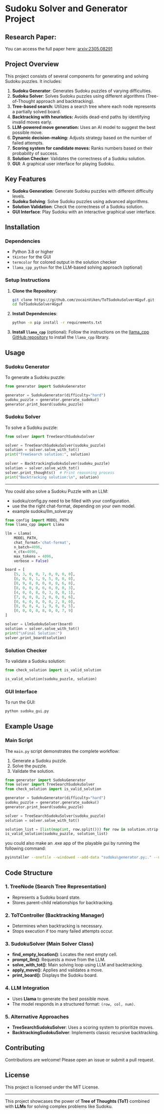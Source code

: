 # Sudoku Solver and Generator Project

## Research Paper:

You can access the full paper here: [arxiv:2305.08291](https://arxiv.org/pdf/2305.08291)

## Project Overview

This project consists of several components for generating and solving Sudoku puzzles. It includes:

1. **Sudoku Generator**: Generates Sudoku puzzles of varying difficulties.
2. **Sudoku Solver**: Solves Sudoku puzzles using different algorithms (Tree-of-Thought approach and backtracking).
3. **Tree-based search:** Utilizes a search tree where each node represents a partially solved board.
4. **Backtracking with heuristics:** Avoids dead-end paths by identifying invalid moves early.
5. **LLM-powered move generation:** Uses an AI model to suggest the best possible move.
6. **Dynamic decision-making:** Adjusts strategy based on the number of failed attempts.
7. **Scoring system for candidate moves:** Ranks numbers based on their probability of success.
8. **Solution Checker**: Validates the correctness of a Sudoku solution.
9. **GUI**: A graphical user interface for playing Sudoku.

## Key Features

- **Sudoku Generation**: Generate Sudoku puzzles with different difficulty levels.
- **Sudoku Solving**: Solve Sudoku puzzles using advanced algorithms.
- **Solution Validation**: Check the correctness of a Sudoku solution.
- **GUI Interface**: Play Sudoku with an interactive graphical user interface.

## Installation

### Dependencies

- Python 3.8 or higher
- `tkinter` for the GUI
- `termcolor` for colored output in the solution checker
- `llama_cpp_python` for the LLM-based solving approach (optional)

### Setup Instructions

1. **Clone the Repository**:
    ```sh
    git clone https://github.com/zocainViken/ToTSudokuSolver4Gguf.git
    cd ToTSudokuSolver4Gguf
    ```

2. **Install Dependencies**:
    ```sh
    python -m pip install -r requirements.txt
    ```

3. **Install `llama_cpp`** (optional):
    Follow the instructions on the [llama_cpp GitHub repository](https://github.com/abetlen/llama-cpp-python) to install the `llama_cpp` library.

## Usage

### Sudoku Generator

To generate a Sudoku puzzle:
```python
from generator import SudokuGenerator

generator = SudokuGenerator(difficulty="hard")
sudoku_puzzle = generator.generate_sudoku()
generator.print_board(sudoku_puzzle)
```

### Sudoku Solver

To solve a Sudoku puzzle:
```python
from solver import TreeSearchSudokuSolver

solver = TreeSearchSudokuSolver(sudoku_puzzle)
solution = solver.solve_with_tot()
print("TreeSearch solution:", solution)
    
solver = BacktrackingSudokuSolver(sudoku_puzzle)
solution = solver.solve_with_tot()
solver.print_thoughts()  # Print reasoning process
print("Backtracking solution:\n", solution)
```

---

You could also solve a Sudoku Puzzle with an LLM:
- sudoku/config.py need to be filled with your configuration.
- use the the right chat-format, depending on your own model.
- example sudoku/llm_solver.py
```python
from config import MODEL_PATH
from llama_cpp import Llama

llm = Llama(
    MODEL_PATH,
    chat_format='chat-format',
    n_batch=4096,
    n_ctx=4096,
    max_tokens = 4096,
    verbose = False)

board = [
    [5, 3, 0, 0, 7, 0, 0, 0, 0],
    [6, 0, 0, 1, 9, 5, 0, 0, 0],
    [0, 9, 8, 0, 0, 0, 0, 6, 0],
    [8, 0, 0, 0, 6, 0, 0, 0, 3],
    [4, 0, 0, 8, 0, 3, 0, 0, 1],
    [7, 0, 0, 0, 2, 0, 0, 0, 6],
    [0, 6, 0, 0, 0, 0, 2, 8, 0],
    [0, 0, 0, 4, 1, 9, 0, 0, 5],
    [0, 0, 0, 0, 8, 0, 0, 7, 9]
]

solver = LlmSudokuSolver(board)
solution = solver.solve_with_tot()
print("\nFinal Solution:")
solver.print_board(solution) 
```

### Solution Checker

To validate a Sudoku solution:
```python
from check_solution import is_valid_solution

is_valid_solution(sudoku_puzzle, solution)
```

### GUI Interface

To run the GUI:
```sh
python sudoku_gui.py
```

## Example Usage

### Main Script

The `main.py` script demonstrates the complete workflow:
1. Generate a Sudoku puzzle.
2. Solve the puzzle.
3. Validate the solution.

```python
from generator import SudokuGenerator
from solver import TreeSearchSudokuSolver
from check_solution import is_valid_solution

generator = SudokuGenerator(difficulty="hard")
sudoku_puzzle = generator.generate_sudoku()
generator.print_board(sudoku_puzzle)

solver = TreeSearchSudokuSolver(sudoku_puzzle)
solution = solver.solve_with_tot()

solution_list = [list(map(int, row.split())) for row in solution.strip().split("\n")]
is_valid_solution(sudoku_puzzle, solution_list)
```
you could also make an .exe app of the playable gui by running the following command:
```bash
pyinstaller --onefile --windowed --add-data "sudoku\generator.py;." --name "SudokuGame" sudoku_gui.py
```

## Code Structure
### **1. TreeNode (Search Tree Representation)**
- Represents a Sudoku board state.
- Stores parent-child relationships for backtracking.

### **2. ToTController (Backtracking Manager)**
- Determines when backtracking is necessary.
- Stops execution if too many failed attempts occur.

### **3. SudokuSolver (Main Solver Class)**
- **find_empty_location()**: Locates the next empty cell.
- **prompt_llm()**: Requests a move from the LLM.
- **solve_with_tot()**: Main solving loop using LLM and backtracking.
- **apply_move()**: Applies and validates a move.
- **print_board()**: Displays the Sudoku board.

### **4. LLM Integration**
- Uses **Llama** to generate the best possible move.
- The model responds in a structured format: `(row, col, num)`.

### **5. Alternative Approaches**
- **TreeSearchSudokuSolver**: Uses a scoring system to prioritize moves.
- **BacktrackingSudokuSolver**: Implements classic recursive backtracking.

## Contributing

Contributions are welcome! Please open an issue or submit a pull request.

## License

This project is licensed under the MIT License.


---
This project showcases the power of **Tree of Thoughts (ToT)** combined with **LLMs** for solving complex problems like Sudoku.